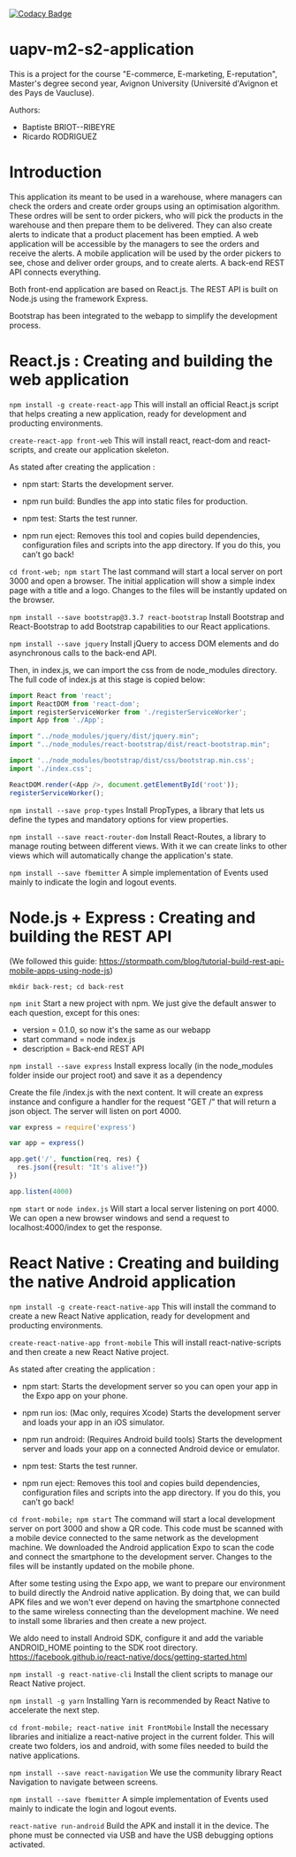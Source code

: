 [![Codacy Badge](https://api.codacy.com/project/badge/Grade/6089d4c079c8443780f1426852e06bc0)](https://www.codacy.com/app/uy-rrodriguez/uapv-m2-s2-application?utm_source=github.com&amp;utm_medium=referral&amp;utm_content=uy-rrodriguez/uapv-m2-s2-application&amp;utm_campaign=Badge_Grade)


# uapv-m2-s2-application
This is a project for the course "E-commerce, E-marketing, E-reputation", Master's degree second year, Avignon University (Université d'Avignon et des Pays de Vaucluse).

Authors:
 - Baptiste BRIOT--RIBEYRE
 - Ricardo RODRIGUEZ


# Introduction #
This application its meant to be used in a warehouse, where managers can check the orders and create order groups using an optimisation algorithm. These ordres will be sent to order pickers, who will pick the products in the warehouse and then prepare them to be delivered. They can also create alerts to indicate that a product placement has been emptied. A web application will be accessible by the managers to see the orders and receive the alerts. A mobile application will be used by the order pickers to see, chose and deliver order groups, and to create alerts. A back-end REST API connects everything.

Both front-end application are based on React.js. The REST API is built on Node.js using the framework Express.

Bootstrap has been integrated to the webapp to simplify the development process.


# React.js : Creating and building the web application #

```npm install -g create-react-app```
This will install an official React.js script that helps creating a new application, ready for development and producting environments.

```create-react-app front-web```
This will install react, react-dom and react-scripts, and create our application skeleton.

As stated after creating the application :
 - npm start:
    Starts the development server.

 - npm run build:
    Bundles the app into static files for production.

 - npm test:
    Starts the test runner.

 - npm run eject:
    Removes this tool and copies build dependencies, configuration files
    and scripts into the app directory. If you do this, you can’t go back!

```cd front-web; npm start```
The last command will start a local server on port 3000 and open a browser. The initial application will show a simple index page with a title and a logo. Changes to the files will be instantly updated on the browser.

```npm install --save bootstrap@3.3.7 react-bootstrap```
Install Bootstrap and React-Bootstrap to add Bootstrap capabilities to our React applications.

```npm install --save jquery```
Install jQuery to access DOM elements and do asynchronous calls to the back-end API.

Then, in index.js, we can import the css from de node_modules directory. The full code of index.js at this stage is copied below:
```javascript
import React from 'react';
import ReactDOM from 'react-dom';
import registerServiceWorker from './registerServiceWorker';
import App from './App';

import "../node_modules/jquery/dist/jquery.min";
import "../node_modules/react-bootstrap/dist/react-bootstrap.min";

import '../node_modules/bootstrap/dist/css/bootstrap.min.css';
import './index.css';

ReactDOM.render(<App />, document.getElementById('root'));
registerServiceWorker();
```

```npm install --save prop-types```
Install PropTypes, a library that lets us define the types and mandatory options for view properties.

```npm install --save react-router-dom```
Install React-Routes, a library to manage routing between different views. With it we can create links to other views which will automatically change the application's state.

```npm install --save fbemitter```
A simple implementation of Events used mainly to indicate the login and logout events.


# Node.js + Express : Creating and building the REST API #

(We followed this guide: https://stormpath.com/blog/tutorial-build-rest-api-mobile-apps-using-node-js)

```mkdir back-rest; cd back-rest```

```npm init```
Start a new project with npm. We just give the default answer to each question, except for this ones:
 - version = 0.1.0, so now it's the same as our webapp
 - start command = node index.js
 - description = Back-end REST API

```npm install --save express```
Install express locally (in the node_modules folder inside our project root) and save it as a dependency

Create the file /index.js with the next content. It will create an express instance and configure a handler for the request "GET /" that will return a json object. The server will listen on port 4000.

```javascript
var express = require('express')

var app = express()

app.get('/', function(req, res) {
  res.json({result: "It's alive!"})
})

app.listen(4000)
```

```npm start``` or ```node index.js``` 
Will start a local server listening on port 4000. We can open a new browser windows and send a request to localhost:4000/index to get the response.


# React Native : Creating and building the native Android application #

```npm install -g create-react-native-app```
This will install the command to create a new React Native application, ready for development and producting environments.

```create-react-native-app front-mobile```
This will install react-native-scripts and then create a new React Native project.

As stated after creating the application :
 - npm start:
    Starts the development server so you can open your app in the Expo
    app on your phone.

  - npm run ios:
    (Mac only, requires Xcode)
    Starts the development server and loads your app in an iOS simulator.

  - npm run android:
    (Requires Android build tools)
    Starts the development server and loads your app on a connected Android
    device or emulator.

  - npm test:
    Starts the test runner.

  - npm run eject:
    Removes this tool and copies build dependencies, configuration files
    and scripts into the app directory. If you do this, you can’t go back!

```cd front-mobile; npm start```
The command will start a local development server on port 3000 and show a QR code. This code must be scanned with a mobile device connected to the same network as the development machine. We downloaded the Android application Expo to scan the code and connect the smartphone to the development server. Changes to the files will be instantly updated on the mobile phone.


After some testing using the Expo app, we want to prepare our environment to build directly the Android native application. By doing that, we can build APK files and we won't ever depend on having the smartphone connected to the same wireless connecting than the development machine. We need to install some libraries and then create a new project.

We aldo need to install Android SDK, configure it and add the variable ANDROID_HOME pointing to the SDK root directory. https://facebook.github.io/react-native/docs/getting-started.html

```npm install -g react-native-cli```
Install the client scripts to manage our React Native project.

```npm install -g yarn```
Installing Yarn is recommended by React Native to accelerate the next step.

```cd front-mobile; react-native init FrontMobile```
Install the necessary libraries and initialize a react-native project in the current folder. This will create two folders, ios and android, with some files needed to build the native applications.

```npm install --save react-navigation```
We use the community library React Navigation to navigate between screens.

```npm install --save fbemitter```
A simple implementation of Events used mainly to indicate the login and logout events.

```react-native run-android```
Build the APK and install it in the device. The phone must be connected via USB and have the USB debugging options activated.
